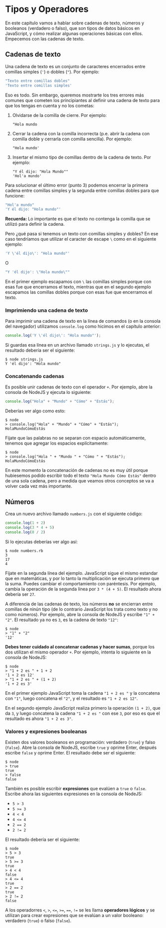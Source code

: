 # Tipos y Operadores

En este capítulo vamos a hablar sobre cadenas de texto, números y booleanos (verdadero o falso), que son tipos de datos básicos en JavaScript, y cómo realizar algunas operaciones básicas con ellos. Empecemos con las cadenas de texto.

## Cadenas de texto

Una cadena de texto es un conjunto de caracteres encerrados entre comillas simples (`'`) o dobles (`"`). Por ejemplo:

```js
"Texto entre comillas dobles"
'Texto entre comillas simples'
```

Eso es todo. Sin embargo, queremos mostrarte los tres errores más comunes que cometen los principiantes al definir una cadena de texto para que los tengas en cuenta y no los cometas:

1. Olvidarse de la comilla de cierre. Por ejemplo:

   ```
   "Hola mundo
   ```
2. Cerrar la cadena con la comilla incorrecta (p.e. abrir la cadena con comilla doble y cerrarla con comilla sencilla). Por ejemplo:

   ```
   "Hola mundo'
   ```
3. Insertar el mismo tipo de comillas dentro de la cadena de texto. Por ejemplo:

   ```
   "Y él dijo: "Hola Mundo""
   'Hol'a mundo'
   ```

Para solucionar el último error (punto 3) podemos encerrar la primera cadena entre comillas simples y la segunda entre comillas dobles para que funcione:

```js
"Hol'a mundo"
'Y él dijo: "Hola mundo"'
```

**Recuerda:** Lo importante es que el texto no contenga la comilla que se utilizó para definir la cadena.

Pero ¿qué pasa si tenemos un texto con comillas simples y dobles? En ese caso tendríamos que utilizar el caracter de escape `\` como en el siguiente ejemplo:

```js
'Y \'él dijo\': "Hola mundo"'
```

O

```js
"Y 'él dijo': \"Hola mundo\""
```

En el primer ejemplo escapamos con `\` las comillas simples porque con esas fue que encerramos el texto, mientras que en el segundo ejemplo escapamos las comillas dobles porque con esas fue que encerramos el texto.

### Imprimiendo una cadena de texto

Para imprimir una cadena de texto en la línea de comandos (o en la consola del navegador) utilizamos `console.log` como hicimos en el capítulo anterior:

```js
console.log('Y \'él dijo\': "Hola mundo"');
```

Si guardas esa línea en un archivo llamado `strings.js` y lo ejecutas, el resultado debería ser el siguiente:

```
$ node strings.js
Y 'él dijo': "Hola mundo"
```

### Concatenando cadenas

Es posible unir cadenas de texto con el operador `+`. Por ejemplo, abre la consola de NodeJS y ejecuta lo siguiente:

```js
console.log("Hola" + "Mundo" + "Cómo" + "Estás");
```

Deberías ver algo como esto:

```
$ node
> console.log("Hola" + "Mundo" + "Cómo" + "Estás");
HolaMundoCómoEstás
```

Fíjate que las palabras no se separan con espacio automáticamente, tenemos que agregar los espacios explícitamente:

```
$ node
> console.log("Hola " + "Mundo " + "Cómo " + "Estás");
HolaMundoCómoEstás
```

En este momento la concatenación de cadenas no es muy útil porque hubiesemos podido escribir todo el texto `"Hola Mundo Cómo Estás"` dentro de una sola cadena, pero a medida que veamos otros conceptos se va a volver cada vez más importante.

## Números

Crea un nuevo archivo llamado `numbers.js` con el siguiente código:

```js
console.log(1 + 2)
console.log(3 * 4 + 5)
console.log(8 / 2)
```

Si lo ejecutas deberías ver algo así:

```
$ node numbers.rb
3
17
4
```

Fíjate en la segunda línea del ejemplo. JavaScript sigue el mismo estandar que en matemáticas, y por lo tanto la multiplicación se ejecuta primero que la suma. Puedes cambiar el comportamiento con paréntesis. Por ejemplo, cambia la operación de la segunda línea por `3 * (4 + 5)`. El resultado ahora debería ser `27`.

A diferencia de las cadenas de texto, los números **no** se encierran entre comillas de ninún tipo (de lo contrario JavaScript los trata como texto y no como números). Por ejemplo, abre la consola de NodeJS y escribe `"1" + "2"`. El resultado ya no es `3`, es la cadena de texto `"12"`:

```
$ node
> "1" + "2"
'12'
```

**Debes tener cuidado al concatenar cadenas y hacer sumas**, porque los dos utilizan el mismo operador `+`. Por ejemplo, intenta lo siguiente en la consola de NodeJS:

```
$ node
> "1 + 2 es " + 1 + 2
'1 + 2 es 12'
> "1 + 2 es " + (1 + 2)
'1 + 2 es 3'
```

En el primer ejemplo JavaScript toma la cadena `"1 + 2 es "` y la concatena con `"1"`, luego concatena el `"2"`, y el resultado es `"1 + 2 es 12"`.

En el segundo ejemplo JavaScript realiza primero la operación `(1 + 2)`, que da `3`, y luego concatena la cadena `"1 + 2 es "` con ese `3`, por eso es que el resultado es ahora `"1 + 2 es 3"`.

### Valores y expresiones booleanas

Existen dos valores booleanos en programación: verdadero (`true`) y falso (`false`). Abre la consola de NodeJS, escribe `true` y oprime Enter, después escribe `false` y oprime Enter. El resultado debe ser el siguiente:

```
$ node
> true
true
> false
false
```

También es posible escribir **expresiones** que evalúen a `true` o `false`. Escribe ahora las siguientes expresiones en la consola de NodeJS:

* `5 > 3`
* `5 >= 3`
* `4 < 4`
* `4 <= 4`
* `2 == 2`
* `2 != 2`

El resultado debería ser el siguiente:

```
$ node
> 5 > 3
true
> 5 >= 3
true
> 4 < 4
false
> 4 <= 4
true
> 2 == 2
true
> 2 != 2
false
```

A los operadorres `<`, `>`, `<=`, `>=`, `==`, `!=` se les llama **operadores lógicos** y se utilizan para crear expresiones que se evalúan a un valor booleano: verdadero (`true`) o falso (`false`).
